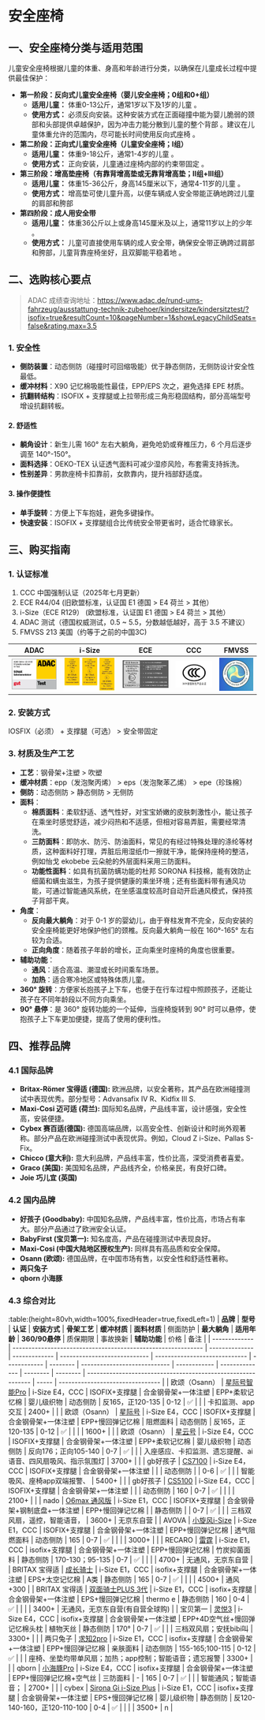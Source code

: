 # 安全座椅

## 一、安全座椅分类与适用范围

儿童安全座椅根据儿童的体重、身高和年龄进行分类，以确保在儿童成长过程中提供最佳保护：

- **第一阶段：反向式儿童安全座椅（婴儿安全座椅；0组和0+组）**
    - **适用儿童：** 体重0-13公斤，通常1岁以下及1岁的儿童 。
    - **使用方式：** 必须反向安装。这种安装方式在正面碰撞中能为婴儿脆弱的颈部和头部提供卓越保护，因为冲击力能分散到儿童的整个背部 。建议在儿童体重允许的范围内，尽可能长时间使用反向式座椅 。  
- **第二阶段：正向式儿童安全座椅（儿童安全座椅；I组）**
    - **适用儿童：** 体重9-18公斤，通常1-4岁的儿童 。  
    - **使用方式：** 正向安装，儿童通过座椅内部的约束带固定 。  
- **第三阶段：增高垫座椅（有靠背增高垫或无靠背增高垫；II组+III组）**
    - **适用儿童：** 体重15-36公斤，身高145厘米以下，通常4-11岁的儿童 。 
    - **使用方式：** 增高垫可使儿童升高，以便车辆成人安全带能正确地跨过儿童的肩部和胯部 
- **第四阶段：成人用安全带**
    - **适用儿童：** 体重36公斤以上或身高145厘米及以上，通常11岁以上的少年 。  
    - **使用方式：** 儿童可直接使用车辆的成人安全带，确保安全带正确跨过肩部和胯部，儿童背靠座椅坐好，且双脚能平稳着地 。

## 二、选购核心要点
> ADAC 成绩查询地址：https://www.adac.de/rund-ums-fahrzeug/ausstattung-technik-zubehoer/kindersitze/kindersitztest/?isofix=true&resultCount=10&pageNumber=1&showLegacyChildSeats=false&rating.max=3.5

### 1. 安全性
- **侧防装置**：动态侧防（碰撞时可回缩吸能）优于静态侧防，无侧防设计安全性最低。
- **缓冲材料**：X90 记忆棉吸能性最佳，EPP/EPS 次之，避免选择 EPE 材质。
- **抗翻转结构**：ISOFIX + 支撑腿或上拉带形成三角形稳固结构，部分高端型号增设抗翻转板。

#### 2. 舒适性
- **躺角设计**：新生儿需 160° 左右大躺角，避免呛奶或脊椎压力，6 个月后逐步调至 140°-150°。
- **面料选择**：OEKO-TEX 认证透气面料可减少湿疹风险，布套需支持拆洗。
- **性别差异**：男款座椅卡扣靠前，女款靠内，提升裆部舒适度。

#### 3. 操作便捷性
- **单手旋转**：方便上下车抱娃，避免多键操作。
- **快速安装**：ISOFIX + 支撑腿组合比传统安全带更省时，适合忙碌家长。

## 三、购买指南

### 1. 认证标准
1. CCC 中国强制认证（2025年七月更新）
2. ECE R44/04  (旧欧盟标准，认证国 E1 德国 > E4 荷兰 > 其他）
3. i-Size（ECE R129） (欧盟标准，认证国 E1 德国 > E4 荷兰 > 其他）
4. ADAC 测试（德国权威测试，0.5 ~ 5.5，分数越低越好，高于 3.5 不建议）
5. FMVSS 213 美国（约等于之前的中国3C)

| ADAC                                              | i-Size                                            | ECE                                               | CCC                                               | FMVSS                                             |
| ------------------------------------------------- | ------------------------------------------------- | ------------------------------------------------- | ------------------------------------------------- | ------------------------------------------------- |
| ![](./images/Pasted%20image%2020250603161915.png) | ![](./images/Pasted%20image%2020250603162016.png) | ![](./images/Pasted%20image%2020250603162024.png) | ![](./images/Pasted%20image%2020250603162040.png) | ![](./images/Pasted%20image%2020250603162253.png) |

### 2. 安装方式
IOSFIX（必须） + 支撑腿（可选） > 安全带固定

### 3. 材质及生产工艺
- **工艺**：钢骨架+注塑 > 吹塑
- **缓冲材质**：epp（发泡聚丙烯） > eps（发泡聚苯乙烯） > epe（珍珠棉）
- **侧防**：动态侧防 > 静态侧防 > 无侧防 
- **面料**：
	- **棉质面料**：柔软舒适、透气性好，对宝宝娇嫩的皮肤刺激性小，能让孩子在乘坐时感觉舒适，减少闷热和不适感，但相对容易弄脏，需要经常清洗。
	- **三防面料**：即防水、防污、防油面料，常见的有经过特殊处理的涤纶等材质，这种面料好打理，弄脏后用湿纸巾一擦就干净，能保持座椅的整洁，例如怡戈 ekobebe 云朵舱的外层面料采用三防面料。
	- **功能性面料**：如具有抗菌防螨功能的杜邦 SORONA 科技棉，能有效防止细菌和螨虫滋生，为孩子提供健康的乘坐环境；还有些面料带有通风功能，可通过智能通风系统，在坐感温度较高时自动开启通风模式，保持孩子背部干爽。
- **角度**：
	- **反向最大躺角**：对于 0-1 岁的婴幼儿，由于脊柱发育不完全，反向安装的安全座椅能更好地保护他们的颈椎。反向最大躺角一般在 160°-165° 左右较为合适。
	- **正向角度**：随着孩子年龄的增长，正向乘坐时座椅的角度也很重要。
- **辅助功能**：
	- **通风**：适合高温、潮湿或长时间乘车场景。
	- **加热**：适合寒冷地区或特殊体质儿童。
- **360° 旋转**：方便家长抱孩子上下车，也便于在行车过程中照顾孩子，还能让孩子在不同年龄段以不同方向乘坐。
- **90° 悬停**：是 360° 旋转功能的一个延伸，当座椅旋转到 90° 时可以悬停，使抱孩子上下车更加便捷，提高了使用的便利性。

## 四、推荐品牌

### 4.1 国际品牌

- **Britax-Römer 宝得适 (德国):** 欧洲品牌，以安全著称，其产品在欧洲碰撞测试中表现优秀。部分型号：Advansafix IV R、Kidfix III S.
- **Maxi-Cosi 迈可适 (荷兰):** 国际知名品牌，产品线丰富，设计感强，安全性高，安装便捷。
- **Cybex 赛百适(德国):** 德国高端品牌，以高安全性、创新设计和时尚外观著称。部分产品在欧洲碰撞测试中表现优异。例如，Cloud Z i-Size、Pallas S-Fix。
- **Chicco (意大利):** 意大利品牌，产品线丰富，性价比高，深受消费者喜爱。
- **Graco (美国):** 美国知名品牌，产品线齐全，价格亲民，有良好口碑。
- **Joie 巧儿宜 (英国)**

### 4.2 国内品牌

- **好孩子 (Goodbaby):** 中国知名品牌，产品线丰富，性价比高，市场占有率大。部分产品通过了欧洲安全认证。
- **BabyFirst (宝贝第一):** 知名度高，产品在碰撞测试中表现良好。
- **Maxi-Cosi (中国大陆地区授权生产):** 同样具有高品质和安全保障。
- **Osann (欧颂):** 德国品牌，在中国市场有售，以安全性和舒适性著称。
- **两只兔子**
- **qborn 小海豚**

### 4.3 综合对比

:table:(height=80vh,width=100%,fixedHeader=true,fixedLeft=1)
| **品牌**      | **型号**                                                     | **认证**       | **安装方式**  | **骨架工艺**                 | **缓冲材质**                  | **面料材质** | 侧面防护 | **最大躺角**                 | **适用年龄** | **360/90悬停** | 质保期限 | 事故换新 | **辅助功能**                                                 | 价格  | 备注                             |
| ------------- | ------------------------------------------------------------ | -------------- | ------------- | ---------------------------- | ----------------------------- | ------------ | -------- | ---------------------------- | ------------ | -------------- | -------- | -------- | ------------------------------------------------------------ | ----- | -------------------------------- |
| 欧颂（Osann） | [星际号智能Pro](https://item.jd.com/100099172945.html)       | i-Size E4，CCC | ISOFIX+支撑腿 | 合金钢骨架+一体注塑          | EPP+柔软记忆棉                | 婴儿级织物   | 动态侧防 | 反165，正120-135             | 0-12         | ✅              |          |          | 卡扣监测、app交互                                            | 2400+ |                                  |
| 欧颂（Osann） | [星际号](https://item.jd.com/100056017450.html)              | i-Size E4，CCC | ISOFIX+支撑腿 | 合金钢骨架+一体注塑          | EPP+慢回弹记忆棉              | 阻燃面料     | 动态侧防 | 反165，正120-135             | 0-12         | ✅              |          |          |                                                              | 1600+ |                                  |
| 欧颂（Osann） | [星云号](https://item.jd.com/100151700978.html)              | i-Size E4，CCC | ISOFIX+支撑腿 | 合金钢骨架+一体注塑          | EPP+柔软记忆棉                | 婴儿级织物   | 动态侧防 | 反向176；正向105-140         | 0-7          | ✅              |          |          | 入座感应、卡扣监测、遗忘提醒、ai语音、四风扇吸风、指示氛围灯 | 3700+ |                                  |
| gb好孩子      | [CS7100](https://item.jd.com/100210686822.html)              | i-Size E4，CCC | ISOFIX+支撑腿 | 合金钢骨架+一体注塑          |                               |              | 动态侧防 |                              | 0-6          | ✅              |          |          | 智能吸风、座椅app双端报警、                                  | 5400+ |                                  |
| gb好孩子      | [CS5100](https://item.jd.com/100146951136.html)              | i-Size E4，CCC | ISOFIX+支撑腿 | 合金钢骨架+一体注塑          |                               |              | 动态侧防 | 160                          | 0-7          | ✅              |          |          |                                                              | 2100+ |                                  |
| nado          | [O6max 通风版](https://item.jd.com/10096494348925.html)      | i-Size E1，CCC | ISOFIX+支撑腿 | 合金钢骨架+钢制底盘+一体注塑 | EPP+慢回弹记忆棉              |              | 静态侧防 |                              | 0-7          | ✅              |          |          | 三档双风扇，遥控，智能语音，                                 | 3600+ | 无京东自营                       |
| AVOVA         | [小旋风i-Size](https://item.jd.com/100072649254.html)        | i-Size E1，CCC | ISOFIX+支撑腿 | 合金钢骨架+一体注塑          | EPP+慢回弹记忆棉              | 透气阻燃面料 | 动态侧防 | 165                          | 0-7          | ✅              |          |          |                                                              | 3000+ |                                  |
| RECARO        | [雷霆](https://item.jd.com/10140549434861.html)              | i-Size E1，CCC | isofix+支撑腿 | 合金钢骨架+一体注塑          | EPP+慢回弹记忆棉              | 竹炭抑菌面料 | 静态侧防 | 170-130；95-135              | 0-7          | ✅              |          |          |                                                              | 4700+ | 无通风，无京东自营               |
| BRITAX 宝得适 | [成长骑士](https://item.jd.com/10112668823834.html)          | i-Size E1，CCC | isofix+支撑腿 | 合金钢骨架+一体注塑          | EPS+太空记忆棉                | A类          | 静态侧防 | 165                          | 0-7          | ✅              |          |          |                                                              | 4500+ | 通风+300                         |
| BRITAX 宝得适 | [双面骑士PLUS 3代](https://item.jd.com/10147226266097.html#crumb-wrap) | i-Size E1，CCC | isofix+支撑腿 | 合金钢骨架+一体注塑          | EPS+慢回弹记忆棉              | thermo e     | 静态侧防 | 160                          | 0-4          | ✅              |          |          |                                                              | 3400+ | 无通风，无京东自营(有自营全球购) |
| 宝贝第一      | [灵悦3](https://item.jd.com/10101478137895.html#crumb-wrap)  | i-Size E4，CCC | isofix+支撑腿 | 合金钢骨架+一体注塑          | EPP+4D空气丝+慢回弹记忆棉头枕 | 植物天丝     | 静态侧防 | 170°                         | 0-7          | ✅              |          |          | 三档双风扇；安抚bibi叫                                       | 3300+ |                                  |
| 两只兔子      | [求知2pro](https://item.jd.com/100063628573.html#crumb-wrap) | i-Size E1，CCC | isofix+支撑腿 | 合金钢骨架+一体注塑          | EPP+慢回弹记忆棉              | 亲肤面料     | 动态侧防 | 155-165;100-115              | 0-12         | ✅              |          |          | 座椅、坐垫均带单风扇；加热；app控制；智能语音；遗忘报警      | 3300+ |                                  |
| qborn         | [小海豚Pro](https://item.jd.com/100198623160.html)           | i-Size E4，CCC | isofix+支撑腿 | 合金钢骨架+一体注塑          | EPP+慢回弹记忆棉+空气丝       | 三防面料     | -        | 165                          | 0-7          | ✅              |          |          | 智能通风；智能语音；                                         | 2700+ |                                  |
| cybex         | [Sirona Gi i-Size Plus](https://item.jd.com/10120529966376.html) | i-Size E1，CCC | isofix+支撑腿 | 合金钢骨架+一体注塑          | EPS+慢回弹记忆棉              | 婴儿级织物   | 静态侧防 | 反120-140-160，正120-110-100 | 0-4          | ✅              |          |          |                                                              | 3500+ | n                                |
